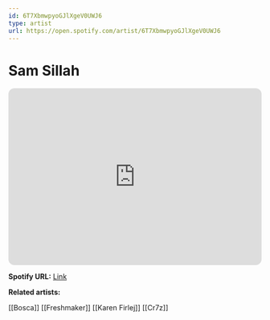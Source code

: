 ```yaml
---
id: 6T7XbmwpyoGJlXgeV0UWJ6
type: artist
url: https://open.spotify.com/artist/6T7XbmwpyoGJlXgeV0UWJ6
---
```

# Sam Sillah

<iframe style="border-radius:12px" src="https://open.spotify.com/embed/artist/6T7XbmwpyoGJlXgeV0UWJ6" width="100%" height="352" frameBorder="0" allowfullscreen="" allow="autoplay; clipboard-write; encrypted-media; fullscreen; picture-in-picture" loading="lazy"></iframe>

**Spotify URL:** [Link](https://open.spotify.com/artist/6T7XbmwpyoGJlXgeV0UWJ6)

**Related artists:**

[[Bosca]]
[[Freshmaker]]
[[Karen Firlej]]
[[Cr7z]]
